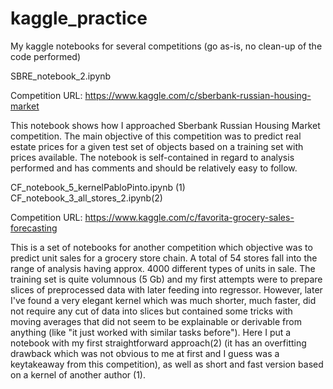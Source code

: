 # kaggle_practice
My kaggle notebooks for several competitions (go as-is, no clean-up of the code performed)

SBRE_notebook_2.ipynb

Competition URL:
https://www.kaggle.com/c/sberbank-russian-housing-market

This notebook shows how I approached Sberbank Russian Housing Market competition. The main objective of this competition was to
predict real estate prices for a given test set of objects based on a training set with prices available. 
The notebook is self-contained in regard to analysis performed and has comments and should be relatively easy to follow.


CF_notebook_5_kernelPabloPinto.ipynb (1)
CF_notebook_3_all_stores_2.ipynb(2)

Competition URL:
https://www.kaggle.com/c/favorita-grocery-sales-forecasting

This is a set of notebooks for another competition which objective was to predict unit sales for a grocery store chain.
A total of 54 stores fall into the range of analysis having approx. 4000 different types of units in sale.
The training set is quite volumnous (5 Gb) and my first attempts were to prepare slices of preprocessed data with later
feeding into regressor.
However, later I've found a very elegant kernel which was much shorter, much faster, did not require any cut of data into slices
but contained some tricks with moving averages that did not seem to be explainable or derivable from anything (like "it just 
worked with similar tasks before").
Here I put a notebook with my first straightforward approach(2) (it has an overfitting drawback which was not obvious to me at first and I guess was a keytakeaway from this competition), as well as short and fast version based on a kernel of another author (1).
